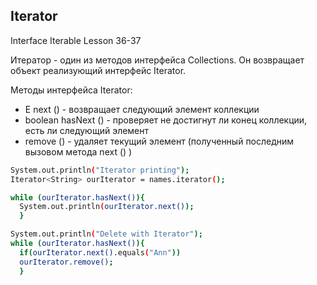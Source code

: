 ## Iterator
Interface Iterable
Lesson 36-37

Итератор - один из методов интерфейса Collections. Он возвращает объект реализующий интерфейс Iterator.
      
Методы интерфейса Iterator:
- E next () - возвращает следующий элемент коллекции
- boolean hasNext () - проверяет не достигнут ли конец коллекции, есть ли следующий элемент
- remove () - удаляет текущий элемент (полученный последним вызовом метода next () )

```sh
System.out.println("Iterator printing");
Iterator<String> ourIterator = names.iterator();

while (ourIterator.hasNext()){
  System.out.println(ourIterator.next());
  }

System.out.println("Delete with Iterator");
while (ourIterator.hasNext()){
  if(ourIterator.next().equals("Ann"))
  ourIterator.remove();
  }
```
